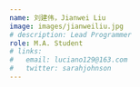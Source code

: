 ```yaml
---
name: 刘建伟，Jianwei Liu
image: images/jianweiliu.jpg
# description: Lead Programmer
role: M.A. Student
# links:
#   email: luciano129@163.com
#   twitter: sarahjohnson
---
```

